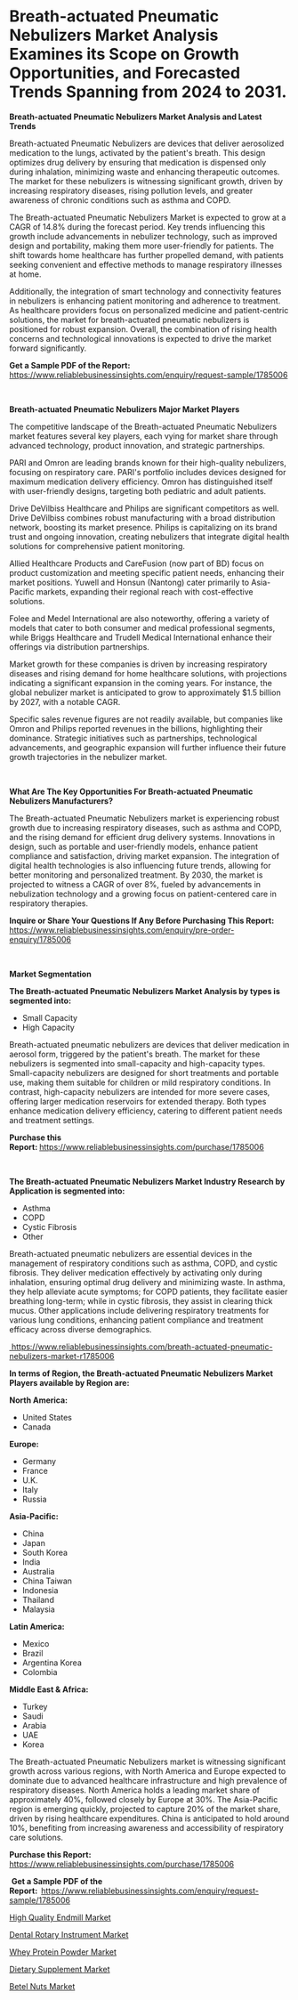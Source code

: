 <p><h1>Breath-actuated Pneumatic Nebulizers Market Analysis Examines its Scope on Growth Opportunities, and Forecasted Trends Spanning from 2024 to 2031.</h1></p><p><strong>Breath-actuated Pneumatic Nebulizers Market Analysis and Latest Trends</strong></p>
<p><p>Breath-actuated Pneumatic Nebulizers are devices that deliver aerosolized medication to the lungs, activated by the patient's breath. This design optimizes drug delivery by ensuring that medication is dispensed only during inhalation, minimizing waste and enhancing therapeutic outcomes. The market for these nebulizers is witnessing significant growth, driven by increasing respiratory diseases, rising pollution levels, and greater awareness of chronic conditions such as asthma and COPD.</p><p>The Breath-actuated Pneumatic Nebulizers Market is expected to grow at a CAGR of 14.8% during the forecast period. Key trends influencing this growth include advancements in nebulizer technology, such as improved design and portability, making them more user-friendly for patients. The shift towards home healthcare has further propelled demand, with patients seeking convenient and effective methods to manage respiratory illnesses at home.</p><p>Additionally, the integration of smart technology and connectivity features in nebulizers is enhancing patient monitoring and adherence to treatment. As healthcare providers focus on personalized medicine and patient-centric solutions, the market for breath-actuated pneumatic nebulizers is positioned for robust expansion. Overall, the combination of rising health concerns and technological innovations is expected to drive the market forward significantly.</p></p>
<p><strong>Get a Sample PDF of the Report:&nbsp;</strong> <a href="https://www.reliablebusinessinsights.com/enquiry/request-sample/1785006?utm_campaign=117&utm_medium=2&utm_source=Github&utm_content=ia&utm_term=08102024&utm_id=breath-actuated-pneumatic-nebulizers">https://www.reliablebusinessinsights.com/enquiry/request-sample/1785006</a></p>
<p>&nbsp;</p>
<p><strong>Breath-actuated Pneumatic Nebulizers Major Market Players</strong></p>
<p><p>The competitive landscape of the Breath-actuated Pneumatic Nebulizers market features several key players, each vying for market share through advanced technology, product innovation, and strategic partnerships.</p><p>PARI and Omron are leading brands known for their high-quality nebulizers, focusing on respiratory care. PARI's portfolio includes devices designed for maximum medication delivery efficiency. Omron has distinguished itself with user-friendly designs, targeting both pediatric and adult patients.</p><p>Drive DeVilbiss Healthcare and Philips are significant competitors as well. Drive DeVilbiss combines robust manufacturing with a broad distribution network, boosting its market presence. Philips is capitalizing on its brand trust and ongoing innovation, creating nebulizers that integrate digital health solutions for comprehensive patient monitoring.</p><p>Allied Healthcare Products and CareFusion (now part of BD) focus on product customization and meeting specific patient needs, enhancing their market positions. Yuwell and Honsun (Nantong) cater primarily to Asia-Pacific markets, expanding their regional reach with cost-effective solutions.</p><p>Folee and Medel International are also noteworthy, offering a variety of models that cater to both consumer and medical professional segments, while Briggs Healthcare and Trudell Medical International enhance their offerings via distribution partnerships.</p><p>Market growth for these companies is driven by increasing respiratory diseases and rising demand for home healthcare solutions, with projections indicating a significant expansion in the coming years. For instance, the global nebulizer market is anticipated to grow to approximately $1.5 billion by 2027, with a notable CAGR.</p><p>Specific sales revenue figures are not readily available, but companies like Omron and Philips reported revenues in the billions, highlighting their dominance. Strategic initiatives such as partnerships, technological advancements, and geographic expansion will further influence their future growth trajectories in the nebulizer market.</p></p>
<p>&nbsp;</p>
<p><strong>What Are The Key Opportunities For Breath-actuated Pneumatic Nebulizers Manufacturers?</strong></p>
<p><p>The Breath-actuated Pneumatic Nebulizers market is experiencing robust growth due to increasing respiratory diseases, such as asthma and COPD, and the rising demand for efficient drug delivery systems. Innovations in design, such as portable and user-friendly models, enhance patient compliance and satisfaction, driving market expansion. The integration of digital health technologies is also influencing future trends, allowing for better monitoring and personalized treatment. By 2030, the market is projected to witness a CAGR of over 8%, fueled by advancements in nebulization technology and a growing focus on patient-centered care in respiratory therapies.</p></p>
<p><strong>Inquire or Share Your Questions If Any Before Purchasing This Report:</strong> <a href="https://www.reliablebusinessinsights.com/enquiry/pre-order-enquiry/1785006?utm_campaign=117&utm_medium=2&utm_source=Github&utm_content=ia&utm_term=08102024&utm_id=breath-actuated-pneumatic-nebulizers">https://www.reliablebusinessinsights.com/enquiry/pre-order-enquiry/1785006</a></p>
<p>&nbsp;</p>
<p><strong>Market Segmentation</strong></p>
<p><strong>The Breath-actuated Pneumatic Nebulizers Market Analysis by types is segmented into:</strong></p>
<p><ul><li>Small Capacity</li><li>High Capacity</li></ul></p>
<p><p>Breath-actuated pneumatic nebulizers are devices that deliver medication in aerosol form, triggered by the patient's breath. The market for these nebulizers is segmented into small-capacity and high-capacity types. Small-capacity nebulizers are designed for short treatments and portable use, making them suitable for children or mild respiratory conditions. In contrast, high-capacity nebulizers are intended for more severe cases, offering larger medication reservoirs for extended therapy. Both types enhance medication delivery efficiency, catering to different patient needs and treatment settings.</p></p>
<p><strong>Purchase this Report:&nbsp;</strong><a href="https://www.reliablebusinessinsights.com/purchase/1785006?utm_campaign=117&utm_medium=2&utm_source=Github&utm_content=ia&utm_term=08102024&utm_id=breath-actuated-pneumatic-nebulizers">https://www.reliablebusinessinsights.com/purchase/1785006</a></p>
<p>&nbsp;</p>
<p><strong>The Breath-actuated Pneumatic Nebulizers Market Industry Research by Application is segmented into:</strong></p>
<p><ul><li>Asthma</li><li>COPD</li><li>Cystic Fibrosis</li><li>Other</li></ul></p>
<p><p>Breath-actuated pneumatic nebulizers are essential devices in the management of respiratory conditions such as asthma, COPD, and cystic fibrosis. They deliver medication effectively by activating only during inhalation, ensuring optimal drug delivery and minimizing waste. In asthma, they help alleviate acute symptoms; for COPD patients, they facilitate easier breathing long-term; while in cystic fibrosis, they assist in clearing thick mucus. Other applications include delivering respiratory treatments for various lung conditions, enhancing patient compliance and treatment efficacy across diverse demographics.</p></p>
<p><a href="https://www.reliablebusinessinsights.com/breath-actuated-pneumatic-nebulizers-market-r1785006?utm_campaign=117&utm_medium=2&utm_source=Github&utm_content=ia&utm_term=08102024&utm_id=breath-actuated-pneumatic-nebulizers">&nbsp;https://www.reliablebusinessinsights.com/breath-actuated-pneumatic-nebulizers-market-r1785006</a></p>
<p><strong>In terms of Region, the Breath-actuated Pneumatic Nebulizers Market Players available by Region are:</strong></p>
<p>
    <p> <strong> North America: </strong>
        <ul>
            <li>United States</li>
            <li>Canada</li>
        </ul>
        </p> 
    <p> <strong> Europe: </strong>
        <ul>
            <li>Germany</li>
            <li>France</li>
            <li>U.K.</li>
            <li>Italy</li>
            <li>Russia</li>
        </ul>
        </p> 
    <p> <strong> Asia-Pacific: </strong>
        <ul>
            <li>China</li>
            <li>Japan</li>
            <li>South Korea</li>
            <li>India</li>
            <li>Australia</li>
            <li>China Taiwan</li>
            <li>Indonesia</li>
            <li>Thailand</li>
            <li>Malaysia</li>
        </ul>
        </p> 
    <p> <strong> Latin America: </strong>
        <ul>
            <li>Mexico</li>
            <li>Brazil</li>
            <li>Argentina Korea</li>
            <li>Colombia</li>
        </ul>
        </p> 
    <p> <strong> Middle East & Africa: </strong>
        <ul>
            <li>Turkey</li>
            <li>Saudi</li>
            <li>Arabia</li>
            <li>UAE</li>
            <li>Korea</li>
        </ul>
    </p>
    </p>
<p><p>The Breath-actuated Pneumatic Nebulizers market is witnessing significant growth across various regions, with North America and Europe expected to dominate due to advanced healthcare infrastructure and high prevalence of respiratory diseases. North America holds a leading market share of approximately 40%, followed closely by Europe at 30%. The Asia-Pacific region is emerging quickly, projected to capture 20% of the market share, driven by rising healthcare expenditures. China is anticipated to hold around 10%, benefiting from increasing awareness and accessibility of respiratory care solutions.</p></p>
<p><strong>Purchase this Report: </strong><a href="https://www.reliablebusinessinsights.com/purchase/1785006?utm_campaign=117&utm_medium=2&utm_source=Github&utm_content=ia&utm_term=08102024&utm_id=breath-actuated-pneumatic-nebulizers">https://www.reliablebusinessinsights.com/purchase/1785006</a></p>
<p>&nbsp;<strong>Get a Sample PDF of the Report:&nbsp;&nbsp;</strong><a href="https://www.reliablebusinessinsights.com/enquiry/request-sample/1785006?utm_campaign=117&utm_medium=2&utm_source=Github&utm_content=ia&utm_term=08102024&utm_id=breath-actuated-pneumatic-nebulizers">https://www.reliablebusinessinsights.com/enquiry/request-sample/1785006</a></p>
<p><strong></strong></p>
<p><p><a href="https://github.com/ryanbell8967/Market-Research-Report-List-1/blob/main/high-quality-endmill-market.md?utm_campaign=117&utm_medium=2&utm_source=Github&utm_content=ia&utm_term=08102024&utm_id=breath-actuated-pneumatic-nebulizers">High Quality Endmill Market</a></p><p><a href="https://www.linkedin.com/pulse/navigating-global-dental-rotary-instrument-market-landscape-wponc?utm_campaign=117&utm_medium=2&utm_source=Github&utm_content=ia&utm_term=08102024&utm_id=breath-actuated-pneumatic-nebulizers">Dental Rotary Instrument Market</a></p><p><a href="https://issuu.com/reportprime-2/docs/whey-protein-powder-market-size-203_3c1350de63613a?utm_campaign=117&utm_medium=2&utm_source=Github&utm_content=ia&utm_term=08102024&utm_id=breath-actuated-pneumatic-nebulizers">Whey Protein Powder Market</a></p><p><a href="https://issuu.com/reportprime-2/docs/dietary-supplement-market-size-2030_109c95f669f193?utm_campaign=117&utm_medium=2&utm_source=Github&utm_content=ia&utm_term=08102024&utm_id=breath-actuated-pneumatic-nebulizers">Dietary Supplement Market</a></p><p><a href="https://www.linkedin.com/pulse/global-betel-nuts-market-size-trends-analysis-regional-outlook-dfphf?utm_campaign=117&utm_medium=2&utm_source=Github&utm_content=ia&utm_term=08102024&utm_id=breath-actuated-pneumatic-nebulizers">Betel Nuts Market</a></p></p>